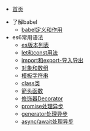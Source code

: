 
* [首页](README)
- 了解babel
  - [babel定义和作用](babel/README)
- es6常用语法
  - [es版本列表](es6/es-version)
  - [let和const用法](es6/let-const)
  - [import和export-导入导出](es6/import-export)
  - [对象和数组](es6/object-array)
  - [模板字符串](es6/string)
  - [class类](es6/class)
  - [箭头函数](es6/arrow-function)
  - [修饰器Decorator](es6/Decorator)
  - [promise处理异步](es6/promise)
  - [generator处理异步](es6/generator)
  - [async/await处理异步](es6/async-await)